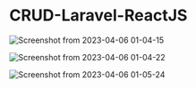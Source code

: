 # CRUD-Laravel-ReactJS
![Screenshot from 2023-04-06 01-04-15](https://user-images.githubusercontent.com/101974539/230223552-dfcb535f-8640-4fd9-859b-e229cfc3dcc5.png)

![Screenshot from 2023-04-06 01-04-22](https://user-images.githubusercontent.com/101974539/230223602-939ab5db-8d6e-48b9-9c95-4a68be30e2ff.png)

![Screenshot from 2023-04-06 01-05-24](https://user-images.githubusercontent.com/101974539/230223678-7e5d0035-e7fd-4fa1-a2b2-94b0c112c77b.png)
